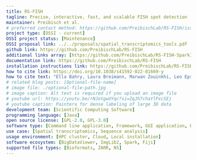 ```yaml
---
title: RS-FISH
tagline: Precise, interactive, fast, and scalable FISH spot detection
maintainer: Preibisch et al.
# preferred contact method: https://github.com/PreibischLab/RS-FISH/issues
project type: [OSSI - current]
OSSI project status: [Maintenance]
OSSI proposal link: ../../proposals/spatial_transcriptomics_tools.pdf
github link: https://github.com/PreibischLab/RS-FISH
additional links array: [https://github.com/PreibischLab/RS-FISH-Spark]
documentation link: https://github.com/PreibischLab/RS-FISH
installation instructions link: https://github.com/PreibischLab/RS-FISH?tab=readme-ov-file#download
how to cite link: https://doi.org/10.1038/s41592-022-01669-y
how to cite text: "Ella Bahry, Laura Breimann, Marwan Zouinkhi, Leo Epstein, Klim Kolyvanov, Nicholas Mamrak, Benjamin King, Xi Long, Kyle I S Harrington, Timothée Lionnet & Stephan Preibisch Nature Methods 2022, doi: https://doi.org/10.1038/s41592-022-01669-y"
# related blog posts: [Optional-file-name]
# image file: ./optional-file-path.jpg
# image caption: Alt text is required if you upload an image file
# youtube url: https://youtu.be/rNJotgwUYqc?si=ZqJh7chaYlPxcSEj
# youtube caption: Paintera for dense labeling of large 3D data
development team: [Scientific Computing Software]
programming language: [Java]
open source license: [GPL-2.0, GPL-3.0]
software type: [Command line application, Framework, GUI application, Fiji plugin]
use case: [Spatial transcriptomics, Sequence analysis]
usage environment: [HPC cluster, Cloud, Local installation]
software ecosystem: [BigDataViewer, ImgLib2, Spark, Fiji]
supported file types: [Bioformats, ZARR, N5]
---
```

